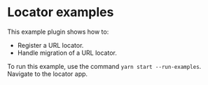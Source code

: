 # Locator examples

This example plugin shows how to:

 - Register a URL locator.
 - Handle migration of a URL locator.

To run this example, use the command `yarn start --run-examples`. Navigate to the locator app.

